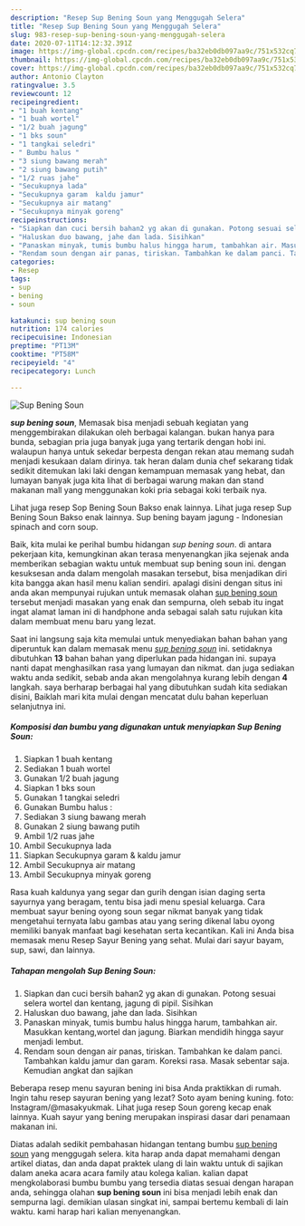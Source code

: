```yaml
---
description: "Resep Sup Bening Soun yang Menggugah Selera"
title: "Resep Sup Bening Soun yang Menggugah Selera"
slug: 983-resep-sup-bening-soun-yang-menggugah-selera
date: 2020-07-11T14:12:32.391Z
image: https://img-global.cpcdn.com/recipes/ba32eb0db097aa9c/751x532cq70/sup-bening-soun-foto-resep-utama.jpg
thumbnail: https://img-global.cpcdn.com/recipes/ba32eb0db097aa9c/751x532cq70/sup-bening-soun-foto-resep-utama.jpg
cover: https://img-global.cpcdn.com/recipes/ba32eb0db097aa9c/751x532cq70/sup-bening-soun-foto-resep-utama.jpg
author: Antonio Clayton
ratingvalue: 3.5
reviewcount: 12
recipeingredient:
- "1 buah kentang"
- "1 buah wortel"
- "1/2 buah jagung"
- "1 bks soun"
- "1 tangkai seledri"
- " Bumbu halus "
- "3 siung bawang merah"
- "2 siung bawang putih"
- "1/2 ruas jahe"
- "Secukupnya lada"
- "Secukupnya garam  kaldu jamur"
- "Secukupnya air matang"
- "Secukupnya minyak goreng"
recipeinstructions:
- "Siapkan dan cuci bersih bahan2 yg akan di gunakan. Potong sesuai selera wortel dan kentang, jagung di pipil. Sisihkan"
- "Haluskan duo bawang, jahe dan lada. Sisihkan"
- "Panaskan minyak, tumis bumbu halus hingga harum, tambahkan air. Masukkan kentang,wortel dan jagung. Biarkan mendidih hingga sayur menjadi lembut."
- "Rendam soun dengan air panas, tiriskan. Tambahkan ke dalam panci. Tambahkan kaldu jamur dan garam. Koreksi rasa. Masak sebentar saja. Kemudian angkat dan sajikan"
categories:
- Resep
tags:
- sup
- bening
- soun

katakunci: sup bening soun 
nutrition: 174 calories
recipecuisine: Indonesian
preptime: "PT13M"
cooktime: "PT58M"
recipeyield: "4"
recipecategory: Lunch

---
```



![Sup Bening Soun](https://img-global.cpcdn.com/recipes/ba32eb0db097aa9c/751x532cq70/sup-bening-soun-foto-resep-utama.jpg)

<b><i>sup bening soun</i></b>, Memasak bisa menjadi sebuah kegiatan yang menggembirakan dilakukan oleh berbagai kalangan. bukan hanya para bunda, sebagian pria juga banyak juga yang tertarik dengan hobi ini. walaupun hanya untuk sekedar berpesta dengan rekan atau memang sudah menjadi kesukaan dalam dirinya. tak heran dalam dunia chef sekarang tidak sedikit ditemukan laki laki dengan kemampuan memasak yang hebat, dan lumayan banyak juga kita lihat di berbagai warung makan dan stand makanan mall yang menggunakan koki pria sebagai koki terbaik nya.

Lihat juga resep Sop Bening Soun Bakso enak lainnya. Lihat juga resep Sup Bening Soun Bakso enak lainnya. Sup bening bayam jagung - Indonesian spinach and corn soup.

Baik, kita mulai ke perihal bumbu hidangan <i>sup bening soun</i>. di antara pekerjaan kita, kemungkinan akan terasa menyenangkan jika sejenak anda memberikan sebagian waktu untuk membuat sup bening soun ini. dengan kesuksesan anda dalam mengolah masakan tersebut, bisa menjadikan diri kita bangga akan hasil menu kalian sendiri. apalagi disini dengan situs ini anda akan mempunyai rujukan untuk memasak olahan <u>sup bening soun</u> tersebut menjadi masakan yang enak dan sempurna, oleh sebab itu ingat ingat alamat laman ini di handphone anda sebagai salah satu rujukan kita dalam membuat menu baru yang lezat.


Saat ini langsung saja kita memulai untuk menyediakan bahan bahan yang diperuntuk kan dalam memasak menu <u><i>sup bening soun</i></u> ini. setidaknya dibutuhkan <b>13</b> bahan bahan yang diperlukan pada hidangan ini. supaya nanti dapat menghasilkan rasa yang lumayan dan nikmat. dan juga sediakan waktu anda sedikit, sebab anda akan mengolahnya kurang lebih dengan <b>4</b> langkah. saya berharap berbagai hal yang dibutuhkan sudah kita sediakan disini, Baiklah mari kita mulai dengan mencatat dulu bahan keperluan selanjutnya ini.

<!--inarticleads1-->

##### Komposisi dan bumbu yang digunakan untuk menyiapkan Sup Bening Soun:

1. Siapkan 1 buah kentang
1. Sediakan 1 buah wortel
1. Gunakan 1/2 buah jagung
1. Siapkan 1 bks soun
1. Gunakan 1 tangkai seledri
1. Gunakan  Bumbu halus :
1. Sediakan 3 siung bawang merah
1. Gunakan 2 siung bawang putih
1. Ambil 1/2 ruas jahe
1. Ambil Secukupnya lada
1. Siapkan Secukupnya garam &amp; kaldu jamur
1. Ambil Secukupnya air matang
1. Ambil Secukupnya minyak goreng


Rasa kuah kaldunya yang segar dan gurih dengan isian daging serta sayurnya yang beragam, tentu bisa jadi menu spesial keluarga. Cara membuat sayur bening oyong soun segar nikmat banyak yang tidak mengetahui ternyata labu gambas atau yang sering dikenal labu oyong memiliki banyak manfaat bagi kesehatan serta kecantikan. Kali ini Anda bisa memasak menu Resep Sayur Bening yang sehat. Mulai dari sayur bayam, sup, sawi, dan lainnya. 

<!--inarticleads2-->

##### Tahapan mengolah Sup Bening Soun:

1. Siapkan dan cuci bersih bahan2 yg akan di gunakan. Potong sesuai selera wortel dan kentang, jagung di pipil. Sisihkan
1. Haluskan duo bawang, jahe dan lada. Sisihkan
1. Panaskan minyak, tumis bumbu halus hingga harum, tambahkan air. Masukkan kentang,wortel dan jagung. Biarkan mendidih hingga sayur menjadi lembut.
1. Rendam soun dengan air panas, tiriskan. Tambahkan ke dalam panci. Tambahkan kaldu jamur dan garam. Koreksi rasa. Masak sebentar saja. Kemudian angkat dan sajikan


Beberapa resep menu sayuran bening ini bisa Anda praktikkan di rumah. Ingin tahu resep sayuran bening yang lezat? Soto ayam bening kuning. foto: Instagram/@masakyukmak. Lihat juga resep Soun goreng kecap enak lainnya. Kuah sayur yang bening merupakan inspirasi dasar dari penamaan makanan ini. 

Diatas adalah sedikit pembahasan hidangan tentang bumbu <u>sup bening soun</u> yang menggugah selera. kita harap anda dapat memahami dengan artikel diatas, dan anda dapat praktek ulang di lain waktu untuk di sajikan dalam aneka acara acara family atau kolega kalian. kalian dapat mengkolaborasi bumbu bumbu yang tersedia diatas sesuai dengan harapan anda, sehingga olahan <b>sup bening soun</b> ini bisa menjadi lebih enak dan sempurna lagi. demikian ulasan singkat ini, sampai bertemu kembali di lain waktu. kami harap hari kalian menyenangkan.
